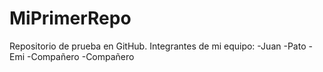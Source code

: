 # MiPrimerRepo
Repositorio de prueba en GitHub.
Integrantes de mi equipo:
 -Juan
 -Pato
 -Emi
 -Compañero
 -Compañero
